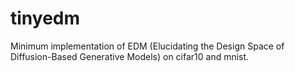 # tinyedm
 
Minimum implementation of EDM (Elucidating the Design Space of Diffusion-Based Generative Models) on cifar10 and mnist.

